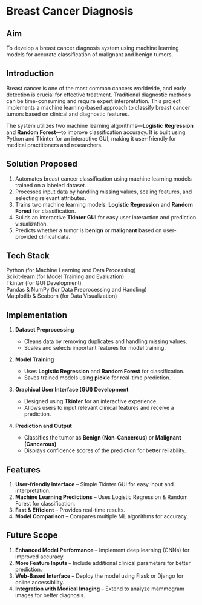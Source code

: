 # Breast Cancer Diagnosis  

## Aim  
To develop a breast cancer diagnosis system using machine learning models for accurate classification of malignant and benign tumors.  

## Introduction  
Breast cancer is one of the most common cancers worldwide, and early detection is crucial for effective treatment. Traditional diagnostic methods can be time-consuming and require expert interpretation. This project implements a machine learning-based approach to classify breast cancer tumors based on clinical and diagnostic features.  

The system utilizes two machine learning algorithms—**Logistic Regression** and **Random Forest**—to improve classification accuracy. It is built using Python and Tkinter for an interactive GUI, making it user-friendly for medical practitioners and researchers.  

## Solution Proposed  
1. Automates breast cancer classification using machine learning models trained on a labeled dataset.  
2. Processes input data by handling missing values, scaling features, and selecting relevant attributes.  
3. Trains two machine learning models: **Logistic Regression** and **Random Forest** for classification.  
4. Builds an interactive **Tkinter GUI** for easy user interaction and prediction visualization.  
5. Predicts whether a tumor is **benign** or **malignant** based on user-provided clinical data.  

## Tech Stack  
Python (for Machine Learning and Data Processing)  
Scikit-learn (for Model Training and Evaluation)  
Tkinter (for GUI Development)  
Pandas & NumPy (for Data Preprocessing and Handling)  
Matplotlib & Seaborn (for Data Visualization)  

## Implementation  
1. **Dataset Preprocessing**  
   - Cleans data by removing duplicates and handling missing values.  
   - Scales and selects important features for model training.  

2. **Model Training**  
   - Uses **Logistic Regression** and **Random Forest** for classification.  
   - Saves trained models using **pickle** for real-time prediction.  

3. **Graphical User Interface (GUI) Development**  
   - Designed using **Tkinter** for an interactive experience.  
   - Allows users to input relevant clinical features and receive a prediction.  

4. **Prediction and Output**  
   - Classifies the tumor as **Benign (Non-Cancerous)** or **Malignant (Cancerous)**.  
   - Displays confidence scores of the prediction for better reliability.  

## Features  
1. **User-friendly Interface** – Simple Tkinter GUI for easy input and interpretation.  
2. **Machine Learning Predictions** – Uses Logistic Regression & Random Forest for classification.  
3. **Fast & Efficient** – Provides real-time results.  
4. **Model Comparison** – Compares multiple ML algorithms for accuracy.  

## Future Scope  
1. **Enhanced Model Performance** – Implement deep learning (CNNs) for improved accuracy.  
2. **More Feature Inputs** – Include additional clinical parameters for better prediction.  
3. **Web-Based Interface** – Deploy the model using Flask or Django for online accessibility.  
4. **Integration with Medical Imaging** – Extend to analyze mammogram images for better diagnosis.  



